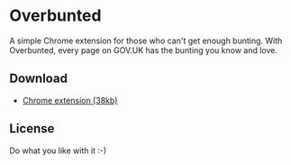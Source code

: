 # Overbunted

A simple Chrome extension for those who can't get enough bunting. With Overbunted, every page on GOV.UK has the bunting you know and love.

## Download

* [Chrome extension (38kb)](https://github.com/downloads/JordanHatch/overbunted/overbunted.crx)

## License

Do what you like with it :-)
